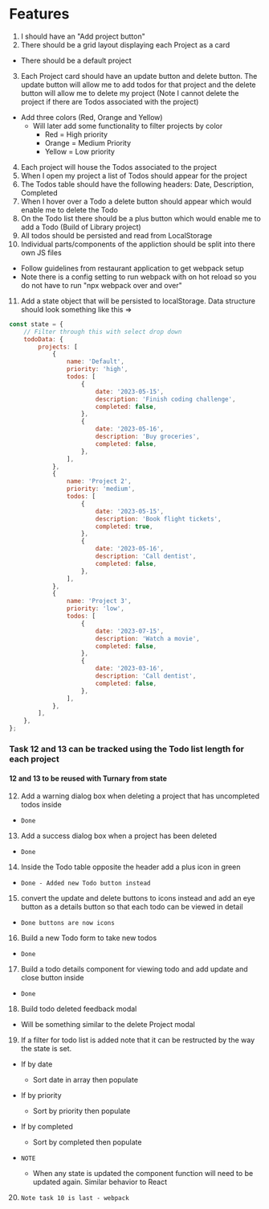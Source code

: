 # Features

1. I should have an "Add project button"
2. There should be a grid layout displaying each Project as a card

- There should be a default project

3. Each Project card should have an update button and delete button. The update button will allow me to add todos for that project and the delete button will allow me to delete my project (Note I cannot delete the project if there are Todos associated with the project)

- Add three colors (Red, Orange and Yellow)
  - Will later add some functionality to filter projects by color
    - Red = High priority
    - Orange = Medium Priority
    - Yellow = Low priority

4. Each project will house the Todos associated to the project
5. When I open my project a list of Todos should appear for the project
6. The Todos table should have the following headers: Date, Description, Completed
7. When I hover over a Todo a delete button should appear which would enable me to delete the Todo
8. On the Todo list there should be a plus button which would enable me to add a Todo (Build of Library project)
9. All todos should be persisted and read from LocalStorage
10. Individual parts/components of the appliction should be split into there own JS files

- Follow guidelines from restaurant application to get webpack setup
- Note there is a config setting to run webpack with on hot reload so you do not have to run "npx webpack over and over"

11. Add a state object that will be persisted to localStorage. Data structure should look something like this =>

```js
const state = {
	// Filter through this with select drop down
	todoData: {
		projects: [
			{
				name: 'Default',
				priority: 'high',
				todos: [
					{
						date: '2023-05-15',
						description: 'Finish coding challenge',
						completed: false,
					},
					{
						date: '2023-05-16',
						description: 'Buy groceries',
						completed: false,
					},
				],
			},
			{
				name: 'Project 2',
				priority: 'medium',
				todos: [
					{
						date: '2023-05-15',
						description: 'Book flight tickets',
						completed: true,
					},
					{
						date: '2023-05-16',
						description: 'Call dentist',
						completed: false,
					},
				],
			},
			{
				name: 'Project 3',
				priority: 'low',
				todos: [
					{
						date: '2023-07-15',
						description: 'Watch a movie',
						completed: false,
					},
					{
						date: '2023-03-16',
						description: 'Call dentist',
						completed: false,
					},
				],
			},
		],
	},
};
```

### Task 12 and 13 can be tracked using the Todo list length for each project

#### 12 and 13 to be reused with Turnary from state

12. Add a warning dialog box when deleting a project that has uncompleted todos inside

- `Done`

13. Add a success dialog box when a project has been deleted

- `Done`

14. Inside the Todo table opposite the header add a plus icon in green

- `Done - Added new Todo button instead`

15. convert the update and delete buttons to icons instead and add an eye button as a details button so that each todo can be viewed in detail

- `Done buttons are now icons`

16. Build a new Todo form to take new todos

- `Done`

17. Build a todo details component for viewing todo and add update and close button inside

- `Done`

18. Build todo deleted feedback modal

- Will be something similar to the delete Project modal

19. If a filter for todo list is added note that it can be restructed by the way the state is set.

- If by date
  - Sort date in array then populate
- If by priority
  - Sort by priority then populate
- If by completed

  - Sort by completed then populate

- `NOTE`
  - When any state is updated the component function will need to be updated again. Similar behavior to React

20. `Note task 10 is last - webpack`
